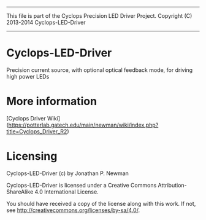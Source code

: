 -------------------------------------------------------------------------

This file is part of the Cyclops Precision LED Driver Project. Copyright (C) 2013-2014 Cyclops-LED-Driver

-------------------------------------------------------------------------

# Cyclops-LED-Driver
Precision current source, with optional optical feedback mode, for driving high power LEDs

# More information
[Cyclops Driver Wiki] (https://potterlab.gatech.edu/main/newman/wiki/index.php?title=Cyclops_Driver_R2)

# Licensing
Cyclops-LED-Driver (c) by Jonathan P. Newman

Cyclops-LED-Driver is licensed under a
Creative Commons Attribution-ShareAlike 4.0 International License.

You should have received a copy of the license along with this
work. If not, see <http://creativecommons.org/licenses/by-sa/4.0/>. 
